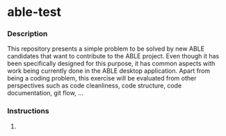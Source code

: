 # able-test
### Description
This repository presents a simple problem to be solved by new ABLE candidates that want to contribute
to the ABLE project. Even though it has been specifically designed for this purpose, it has common
aspects with work being currently done in the ABLE desktop application. Apart from being a coding problem,
this exercise will be evaluated from other perspectives such as code cleanliness, code structure, 
code documentation, git flow, ...
### Instructions
1. 